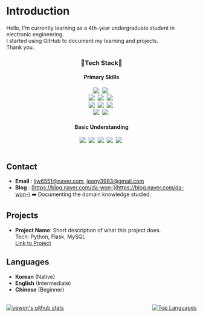 # Introduction

Hello, I'm currently learning as a 4th-year undergraduate student in electronic engineering. <br>
I started using GitHub to document my learning and projects. <br>
Thank you.
  
<h3 align="center">🙌Tech Stack🙌<J></h3>

<h4 align="center">Primary Skills</h4>
<p align="center">
   <img src="https://img.shields.io/badge/Python-3776AB?style=flat-square&logo=Python&logoColor=white"/>&nbsp;
   <img src="https://img.shields.io/badge/r-276DC3?style=flat-square&logo=r&logoColor=white"/>&nbsp;<br>
   <img src="https://img.shields.io/badge/MySQL-4479A1?style=flat-square&logo=MySQL&logoColor=white"/>&nbsp;
   <img src="https://img.shields.io/badge/PostgreSQL-4169E1?style=flat-square&logo=PostgreSQL&logoColor=white"/>&nbsp;
   <img src="https://img.shields.io/badge/Oracle-F80000?style=flat-square&logo=Oracle&logoColor=white"/>&nbsp;<br>
   <img src="https://img.shields.io/badge/Tableau-E97627?style=flat-square&logo=Tableau&logoColor=white"/>&nbsp;
   <img src="https://img.shields.io/badge/Visual-Studio-5C2D91?style=flat-square&logo=Visual-Studio&logoColor=white"/>&nbsp;
   <img src="https://img.shields.io/badge/jupyter-F37626?style=flat-square&logo=jupyter&logoColor=white"/>&nbsp;<br>
   <img src="https://img.shields.io/badge/macOS-000000?style=flat-square&logo=macOS&logoColor=white"/>&nbsp;
   <img src="https://img.shields.io/badge/Windows-0078D6?style=flat-square&logo=Windows&logoColor=white"/>&nbsp;
   <br>
</p>
<h4 align="center">Basic Understanding</h4>
<p align="center">
   <img src="https://img.shields.io/badge/C-A8B9CC?style=flat-square&logo=C&logoColor=white"/>&nbsp;
   <img src="https://img.shields.io/badge/C++-00599C?style=flat-square&logo=C%2B%2B&logoColor=white"/>&nbsp;
   <img src="https://img.shields.io/badge/HTML5-E34F26?style=flat-square&logo=HTML5&logoColor=white"/>&nbsp;
   <img src="https://img.shields.io/badge/CSS3-1572B6?style=flat-square&logo=CSS3&logoColor=white"/>&nbsp;
   <img src="https://img.shields.io/badge/Linux-FCC624?style=flat-square&logo=Linux&logoColor=white"/>&nbsp;<br><br>
</p>

## Contact
- **Email** : [jjw6551@naver.com](mailto:jjw6551@naver.com), [jeony3983@gmail.com](mailto:jeony3983@gmail.com)
- **Blog** : [https://blog.naver.com/da-won-](https://blog.naver.com/da-won-) ➡️ Documenting the domain knowledge studied.

## Projects
- **Project Name**: Short description of what this project does.  
  Tech: Python, Flask, MySQL  
  [Link to Project](https://github.com/yourusername/project-name)

## Languages
- **Korean** (Native)
- **English** (Intermediate)
- **Chinese** (Beginner)

<br>

<div style="display: flex; justify-content: space-between;">

  <a href="https://github.com/yewonChal">
    <img src="https://github-readme-stats.vercel.app/api?username=yewonChal" alt="yewon's github stats" style="margin-right: 20px;"/>
  </a>

  <a href="https://github.com/anuraghazra/github-readme-stats">
    <img src="https://github-readme-stats.vercel.app/api/top-langs/?username=yewonChal" alt="Top Languages" style="margin-left: 20px;"/>
  </a>

</div>
